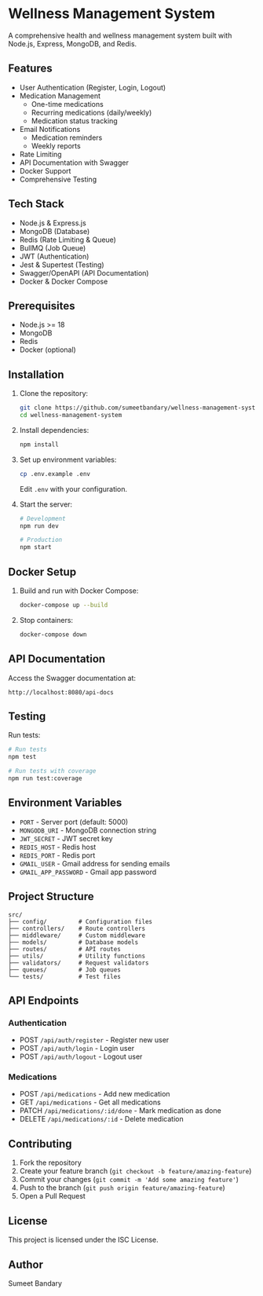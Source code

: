 # Wellness Management System

A comprehensive health and wellness management system built with Node.js, Express, MongoDB, and Redis.

## Features

- User Authentication (Register, Login, Logout)
- Medication Management
  - One-time medications
  - Recurring medications (daily/weekly)
  - Medication status tracking
- Email Notifications
  - Medication reminders
  - Weekly reports
- Rate Limiting
- API Documentation with Swagger
- Docker Support
- Comprehensive Testing

## Tech Stack

- Node.js & Express.js
- MongoDB (Database)
- Redis (Rate Limiting & Queue)
- BullMQ (Job Queue)
- JWT (Authentication)
- Jest & Supertest (Testing)
- Swagger/OpenAPI (API Documentation)
- Docker & Docker Compose

## Prerequisites

- Node.js >= 18
- MongoDB
- Redis
- Docker (optional)

## Installation

1. Clone the repository:
   ```bash
   git clone https://github.com/sumeetbandary/wellness-management-system.git
   cd wellness-management-system
   ```

2. Install dependencies:
   ```bash
   npm install
   ```

3. Set up environment variables:
   ```bash
   cp .env.example .env
   ```
   Edit `.env` with your configuration.

4. Start the server:
   ```bash
   # Development
   npm run dev

   # Production
   npm start
   ```

## Docker Setup

1. Build and run with Docker Compose:
   ```bash
   docker-compose up --build
   ```

2. Stop containers:
   ```bash
   docker-compose down
   ```

## API Documentation

Access the Swagger documentation at:
```
http://localhost:8080/api-docs
```

## Testing

Run tests:
```bash
# Run tests
npm test

# Run tests with coverage
npm run test:coverage
```

## Environment Variables

- `PORT` - Server port (default: 5000)
- `MONGODB_URI` - MongoDB connection string
- `JWT_SECRET` - JWT secret key
- `REDIS_HOST` - Redis host
- `REDIS_PORT` - Redis port
- `GMAIL_USER` - Gmail address for sending emails
- `GMAIL_APP_PASSWORD` - Gmail app password

## Project Structure

```
src/
├── config/         # Configuration files
├── controllers/    # Route controllers
├── middleware/     # Custom middleware
├── models/         # Database models
├── routes/         # API routes
├── utils/          # Utility functions
├── validators/     # Request validators
├── queues/         # Job queues
└── tests/          # Test files
```

## API Endpoints

### Authentication
- POST `/api/auth/register` - Register new user
- POST `/api/auth/login` - Login user
- POST `/api/auth/logout` - Logout user

### Medications
- POST `/api/medications` - Add new medication
- GET `/api/medications` - Get all medications
- PATCH `/api/medications/:id/done` - Mark medication as done
- DELETE `/api/medications/:id` - Delete medication

## Contributing

1. Fork the repository
2. Create your feature branch (`git checkout -b feature/amazing-feature`)
3. Commit your changes (`git commit -m 'Add some amazing feature'`)
4. Push to the branch (`git push origin feature/amazing-feature`)
5. Open a Pull Request

## License

This project is licensed under the ISC License.

## Author

Sumeet Bandary 